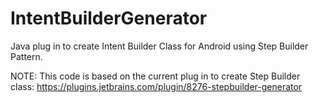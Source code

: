 # IntentBuilderGenerator
Java plug in to create Intent Builder Class for Android using Step Builder Pattern.

NOTE: This code is based on the current plug in to create Step Builder class:
https://plugins.jetbrains.com/plugin/8276-stepbuilder-generator
